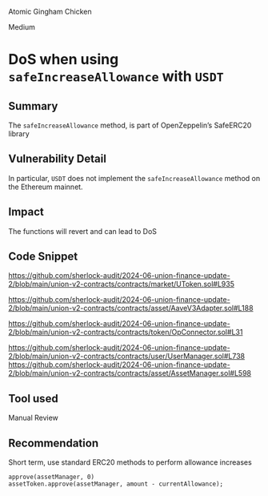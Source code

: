 Atomic Gingham Chicken

Medium

# DoS when using `safeIncreaseAllowance` with `USDT`

## Summary
The `safeIncreaseAllowance` method, is part of OpenZeppelin’s SafeERC20 library
## Vulnerability Detail
In particular, `USDT` does not implement the `safeIncreaseAllowance` method on the Ethereum mainnet. 
## Impact
The functions will revert and can lead to DoS 
## Code Snippet
https://github.com/sherlock-audit/2024-06-union-finance-update-2/blob/main/union-v2-contracts/contracts/market/UToken.sol#L935

https://github.com/sherlock-audit/2024-06-union-finance-update-2/blob/main/union-v2-contracts/contracts/asset/AaveV3Adapter.sol#L188

https://github.com/sherlock-audit/2024-06-union-finance-update-2/blob/main/union-v2-contracts/contracts/token/OpConnector.sol#L31

https://github.com/sherlock-audit/2024-06-union-finance-update-2/blob/main/union-v2-contracts/contracts/user/UserManager.sol#L738
https://github.com/sherlock-audit/2024-06-union-finance-update-2/blob/main/union-v2-contracts/contracts/asset/AssetManager.sol#L598
## Tool used

Manual Review

## Recommendation

Short term, use standard ERC20 methods to perform allowance increases
```solidity
approve(assetManager, 0)
assetToken.approve(assetManager, amount - currentAllowance);
```